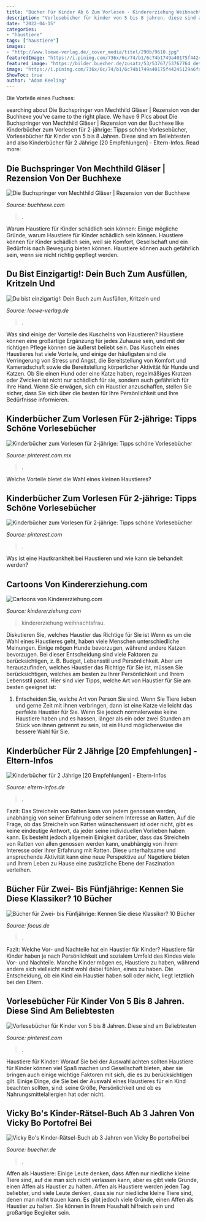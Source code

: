 ```yaml
---
title: "Bücher Für Kinder Ab 6 Zum Vorlesen - Kindererziehung Weihnachtsfrau"
description: "Vorlesebücher für kinder von 5 bis 8 jahren. diese sind am beliebtesten"
date: "2022-04-15"
categories:
- "haustiere"
tags: ["haustiere"]
images:
- "http://www.loewe-verlag.de/_cover_media/titel/290b/9610.jpg"
featuredImage: "https://i.pinimg.com/736x/6c/74/b1/6c74b1749a40175f44245129a6facc8d.jpg"
featured_image: "https://bilder.buecher.de/zusatz/53/53767/53767764_deta_3.jpg"
image: "https://i.pinimg.com/736x/6c/74/b1/6c74b1749a40175f44245129a6facc8d.jpg"
ShowToc: true
author: "Adam Keeling"
---
```



Die Vorteile eines Fuchses:

	

		
searching about Die Buchspringer von Mechthild Gläser | Rezension von der Buchhexe you've came to the right place. We have 9 Pics about Die Buchspringer von Mechthild Gläser | Rezension von der Buchhexe like Kinderbücher zum Vorlesen für 2-jährige: Tipps schöne Vorlesebücher, Vorlesebücher für Kinder von 5 bis 8 Jahren. Diese sind am Beliebtesten and also Kinderbücher für 2 Jährige [20 Empfehlungen] - Eltern-Infos. Read more:
		
    
## Die Buchspringer Von Mechthild Gläser | Rezension Von Der Buchhexe

<img loading=lazy src="https://buchhexe.com/wp-content/uploads/2015/07/Mechthild-Glaeser-Buchspringer.jpg" onerror="this.onerror=null;this.src='https://tse4.mm.bing.net/th?id=OIP.AE1-wNp_4e87sCZ_zsknswHaK9&amp;pid=15.1';" alt="Die Buchspringer von Mechthild Gläser | Rezension von der Buchhexe">

_Source: buchhexe.com_

>. 

	

Warum Haustiere für Kinder schädlich sein können: Einige mögliche Gründe, warum Haustiere für Kinder schädlich sein können.
Haustiere können für Kinder schädlich sein, weil sie Komfort, Gesellschaft und ein Bedürfnis nach Bewegung bieten können. Haustiere können auch gefährlich sein, wenn sie nicht richtig gepflegt werden.

    
## Du Bist Einzigartig!: Dein Buch Zum Ausfüllen, Kritzeln Und

<img loading=lazy src="http://www.loewe-verlag.de/_cover_media/titel/290b/9610.jpg" onerror="this.onerror=null;this.src='https://tse3.mm.bing.net/th?id=OIP.XMbzEMBnwnGRGumPLPlhZQAAAA&amp;pid=15.1';" alt="Du bist einzigartig!: Dein Buch zum Ausfüllen, Kritzeln und">

_Source: loewe-verlag.de_

>. 

	

Was sind einige der Vorteile des Kuschelns von Haustieren?
Haustiere können eine großartige Ergänzung für jedes Zuhause sein, und mit der richtigen Pflege können sie äußerst beliebt sein. Das Kuscheln eines Haustieres hat viele Vorteile, und einige der häufigsten sind die Verringerung von Stress und Angst, die Bereitstellung von Komfort und Kameradschaft sowie die Bereitstellung körperlicher Aktivität für Hunde und Katzen. Ob Sie einen Hund oder eine Katze haben, regelmäßiges Kratzen oder Zwicken ist nicht nur schädlich für sie, sondern auch gefährlich für Ihre Hand. Wenn Sie erwägen, sich ein Haustier anzuschaffen, stellen Sie sicher, dass Sie sich über die besten für Ihre Persönlichkeit und Ihre Bedürfnisse informieren.

    
## Kinderbücher Zum Vorlesen Für 2-jährige: Tipps Schöne Vorlesebücher

<img loading=lazy src="https://i.pinimg.com/originals/54/58/4f/54584fa0014e68399c22302a12d1413b.jpg" onerror="this.onerror=null;this.src='https://tse4.mm.bing.net/th?id=OIP.ogR2OIUFHVQG7tcve6NWJAHaFL&amp;pid=15.1';" alt="Kinderbücher zum Vorlesen für 2-jährige: Tipps schöne Vorlesebücher">

_Source: pinterest.com.mx_

>. 

	

Welche Vorteile bietet die Wahl eines kleinen Haustieres?

    
## Kinderbücher Zum Vorlesen Für 2-jährige: Tipps Schöne Vorlesebücher

<img loading=lazy src="https://i.pinimg.com/736x/cd/fa/7b/cdfa7bff5d5e5de478f5cac880c6ab47.jpg" onerror="this.onerror=null;this.src='https://tse4.mm.bing.net/th?id=OIP.BVXd2498fqhNyVpH2w2gKgHaLG&amp;pid=15.1';" alt="Kinderbücher zum Vorlesen für 2-jährige: Tipps schöne Vorlesebücher">

_Source: pinterest.com_

>. 

	

Was ist eine Hautkrankheit bei Haustieren und wie kann sie behandelt werden?

    
## Cartoons Von Kindererziehung.com

<img loading=lazy src="http://www.kindererziehung.com/assets/images/f/KE032_Weihnachtsfrau-6124a7df.jpg" onerror="this.onerror=null;this.src='https://tse1.mm.bing.net/th?id=OIP.WXLbKlCQrsAQEY0UC1LYowAAAA&amp;pid=15.1';" alt="Cartoons von Kindererziehung.com">

_Source: kindererziehung.com_

>kindererziehung weihnachtsfrau. 

	

Diskutieren Sie, welches Haustier das Richtige für Sie ist
Wenn es um die Wahl eines Haustieres geht, haben viele Menschen unterschiedliche Meinungen. Einige mögen Hunde bevorzugen, während andere Katzen bevorzugen. Bei dieser Entscheidung sind viele Faktoren zu berücksichtigen, z. B. Budget, Lebensstil und Persönlichkeit. Aber um herauszufinden, welches Haustier das Richtige für Sie ist, müssen Sie berücksichtigen, welches am besten zu Ihrer Persönlichkeit und Ihrem Lebensstil passt. Hier sind vier Tipps, welche Art von Haustier für Sie am besten geeignet ist:
1) Entscheiden Sie, welche Art von Person Sie sind. Wenn Sie Tiere lieben und gerne Zeit mit ihnen verbringen, dann ist eine Katze vielleicht das perfekte Haustier für Sie. Wenn Sie jedoch normalerweise keine Haustiere haben und es hassen, länger als ein oder zwei Stunden am Stück von ihnen getrennt zu sein, ist ein Hund möglicherweise die bessere Wahl für Sie.

    
## Kinderbücher Für 2 Jährige [20 Empfehlungen] - Eltern-Infos

<img loading=lazy src="https://eltern-infos.de/wp-content/uploads/2020/05/buch14.jpg" onerror="this.onerror=null;this.src='https://tse3.mm.bing.net/th?id=OIP.zbzrDB-zsdxg0phEvZL9-gHaG4&amp;pid=15.1';" alt="Kinderbücher für 2 Jährige [20 Empfehlungen] - Eltern-Infos">

_Source: eltern-infos.de_

>. 

	

Fazit: Das Streicheln von Ratten kann von jedem genossen werden, unabhängig von seiner Erfahrung oder seinem Interesse an Ratten.
Auf die Frage, ob das Streicheln von Ratten wünschenswert ist oder nicht, gibt es keine eindeutige Antwort, da jeder seine individuellen Vorlieben haben kann. Es besteht jedoch allgemein Einigkeit darüber, dass das Streicheln von Ratten von allen genossen werden kann, unabhängig von ihrem Interesse oder ihrer Erfahrung mit Ratten. Diese unterhaltsame und ansprechende Aktivität kann eine neue Perspektive auf Nagetiere bieten und Ihrem Leben zu Hause eine zusätzliche Ebene der Faszination verleihen.

    
## Bücher Für Zwei- Bis Fünfjährige: Kennen Sie Diese Klassiker? 10 Bücher

<img loading=lazy src="http://p5.focus.de/img/fotos/origs5287623/3378385122-w630-h958-o-q75-p5/bobo.jpg" onerror="this.onerror=null;this.src='https://tse4.mm.bing.net/th?id=OIP.5MwpWUpKGE_ZWxZyqu0e0gHaLQ&amp;pid=15.1';" alt="Bücher für Zwei- bis Fünfjährige: Kennen Sie diese Klassiker? 10 Bücher">

_Source: focus.de_

>. 

	

Fazit: Welche Vor- und Nachteile hat ein Haustier für Kinder?
Haustiere für Kinder haben je nach Persönlichkeit und sozialem Umfeld des Kindes viele Vor- und Nachteile. Manche Kinder mögen es, Haustiere zu haben, während andere sich vielleicht nicht wohl dabei fühlen, eines zu haben. Die Entscheidung, ob ein Kind ein Haustier haben soll oder nicht, liegt letztlich bei den Eltern.

    
## Vorlesebücher Für Kinder Von 5 Bis 8 Jahren. Diese Sind Am Beliebtesten

<img loading=lazy src="https://i.pinimg.com/736x/6c/74/b1/6c74b1749a40175f44245129a6facc8d.jpg" onerror="this.onerror=null;this.src='https://tse4.mm.bing.net/th?id=OIP.2PsV3pDzdqzhwH91mDCuGwHaLG&amp;pid=15.1';" alt="Vorlesebücher für Kinder von 5 bis 8 Jahren. Diese sind am Beliebtesten">

_Source: pinterest.com_

>. 

	

Haustiere für Kinder: Worauf Sie bei der Auswahl achten sollten
Haustiere für Kinder können viel Spaß machen und Gesellschaft bieten, aber sie bringen auch einige wichtige Faktoren mit sich, die es zu berücksichtigen gilt. Einige Dinge, die Sie bei der Auswahl eines Haustieres für ein Kind beachten sollten, sind: seine Größe, Persönlichkeit und ob es Nahrungsmittelallergien hat oder nicht.

    
## Vicky Bo&#039;s Kinder-Rätsel-Buch Ab 3 Jahren Von Vicky Bo Portofrei Bei

<img loading=lazy src="https://bilder.buecher.de/zusatz/53/53767/53767764_deta_3.jpg" onerror="this.onerror=null;this.src='https://tse3.mm.bing.net/th?id=OIP.KNeqTEKbosfrKdgAMf--UAAAAA&amp;pid=15.1';" alt="Vicky Bo&#039;s Kinder-Rätsel-Buch ab 3 Jahren von Vicky Bo portofrei bei">

_Source: buecher.de_

>. 

	

Affen als Haustiere: Einige Leute denken, dass Affen nur niedliche kleine Tiere sind, auf die man sich nicht verlassen kann, aber es gibt viele Gründe, einen Affen als Haustier zu halten.
Affen als Haustiere werden jeden Tag beliebter, und viele Leute denken, dass sie nur niedliche kleine Tiere sind, denen man nicht trauen kann. Es gibt jedoch viele Gründe, einen Affen als Haustier zu halten. Sie können in Ihrem Haushalt hilfreich sein und großartige Begleiter sein.

